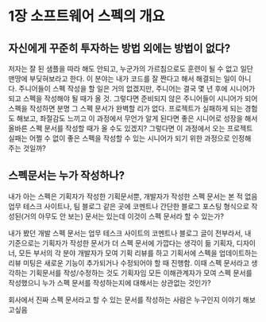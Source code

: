 # 1장 소프트웨어 스펙의 개요
## 자신에게 꾸준히 투자하는 방법 외에는 방법이 없다?
저자는 잘 된 샘플을 따라 해도 안되고, 누군가의 가르침으로도 훈련이 될 수 없고 일단 맨땅에 부딪혀보라고 한다.
이 분야는 내가 코드를 잘 짠다고 해서 해결되는 일이 아니다. 주니어들이 스펙 작성을 할 일은 거의 없겠지만,
주니어는 결국 몇 년 후에 시니어가 되고 스펙을 작성해야 될 때가 올 것.
그렇다면 준비되지 않은 주니어들이 시니어가 되어 스펙을 작성하면 분명 그 스펙 문서가 완벽할 리가 없다.
프로젝트가 실패하게 되는 경험도 해보고, 좌절감도 느끼고 이 과정에서 무언가 알게 된다면
좋은 시니어로 성장을 해서 올바른 스펙 문서를 작성할 때가 올 수도 있겠지?
그렇다면 이 과정에서 오는 프로젝트 실패는 어쩔 수 없이 좋은 스펙을 작성할 수 있는 시니어가 되기 위한 과정으로 인정해 주는 것일까?

## 스펙문서는 누가 작성하나?
내가 아는 스펙은 기획자가 작성한 기획문서뿐, 개발자가 작성한 스펙 문서는 본 적 없음
업무 테스크 사이트나, 팀 블로그 같은 곳에 코멘트나 간단한 블로그 포스팅 형식으로 작성된(거의 아무도 안 보는) 문서는 있는데 이것이 스펙 문서라 할 수 있는가?

내가 봤던 개발 스펙 문서는 업무 테스크 사이트의 코멘트나 블로그 글이 전부라서,
내 기준으로는 기획자가 작성한 문서가 더 스펙 문서에 가깝다는 생각이 듦
기획자, 디자이너, 모든 부서의 각 분야 개발자가 모여 기획 리뷰를 하고 기획서에 스펙을 업데이트하는리뷰 
미팅은 새로운 기능이 추가되거나 수정되어야 할 때 진행함. 이때 스펙 문서라고 생각하는 기획문서를 작성/수정하는 것도 기획자임
모든 이해관계자가 모여 스펙 문서를 작성했으니 누가 스펙 문서를 작성하는지에 대해서는 상관없는 것인가?

회사에서 진짜 스펙 문서라고 할 수 있는 문서를 작성하는 사람은 누구인지 이야기 해보고싶음 